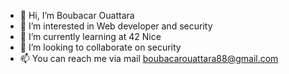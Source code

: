 - 👋 Hi, I’m Boubacar Ouattara  
- 👀 I’m interested in Web developer and security
- 🌱 I’m currently learning at 42 Nice
- 💞️ I’m looking to collaborate on security
- 📫 You can reach me via mail boubacarouattara88@gmail.com

<!---
Boubacar223/Boubacar223 is a ✨ special ✨ repository because its `README.md` (this file) appears on your GitHub profile.
You can click the Preview link to take a look at your changes.
--->
